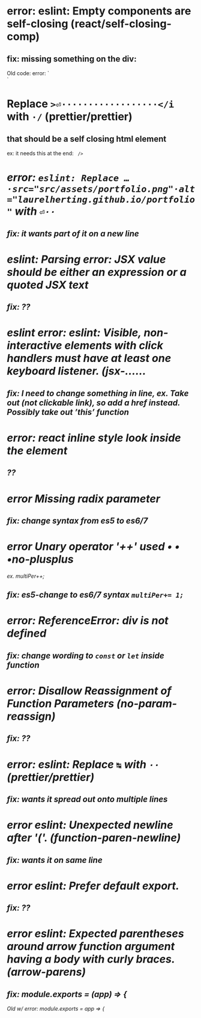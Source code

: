 # error: eslint: Empty components are self-closing (react/self-closing-comp)
## fix: missing something on the div:
<div id=editor>
  <Editor />
</div>
Old code: error: `<div id="editor">
     </div>`

# Replace `>⏎··················</i` with `·/` (prettier/prettier)
## that should be a self closing html element
ex: it needs this at the end: ` />`
<i className="fa fa-arrow-circle-o-up" aria-hidden="true" />


# error: `eslint: Replace …  ` `·src="src/assets/portfolio.png"·alt="laurelherting.github.io/portfolio"` with `⏎··`
## fix: it wants part of it on a new line

# eslint: Parsing error: JSX value should be either an expression or a quoted JSX text
## fix: ??

# eslint error: eslint: Visible, non-interactive elements with click handlers must have at least one keyboard listener. (jsx-……
## fix: I need to change something in line, ex. Take out <I>(not clickable link), so add a href instead. Possibly take out ’this’ function 

# error: react inline style look inside the element
## ??

# error  Missing radix parameter
## fix: change syntax from es5 to es6/7

# error  Unary operator '++' used   • • •no-plusplus
ex. multiPer++;
## fix: es5-change to es6/7 syntax `multiPer+= 1;`

# error: ReferenceError: div is not defined
## fix: change wording to `const` or `let` inside function

# error: Disallow Reassignment of Function Parameters (no-param-reassign)
## fix: ??

# error: eslint: Replace `↹` with `··` (prettier/prettier)
## fix: wants it spread out onto multiple lines

# error eslint: Unexpected newline after '('. (function-paren-newline)
## fix: wants it on same line

# error eslint: Prefer default export.
## fix: ??

# error eslint: Expected parentheses around arrow function argument having a body with curly braces. (arrow-parens)
## fix: module.exports = (app) => {
Old w/ error: module.exports = app => {
